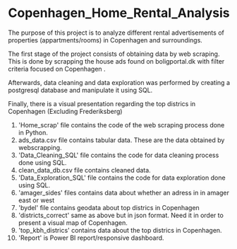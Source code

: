 # Copenhagen_Home_Rental_Analysis
The purpose of this project is to analyze different rental advertisements of properties (appartments/rooms) in Copenhagen and surroundings. 

The first stage of the project consists of obtaining data by web scraping. This is done by scrapping the house ads found 
on boligportal.dk with filter criteria focused on Copenhagen . 

Afterwards, data cleaning and data exploration was performed by creating a postgresql database and manipulate it using SQL.

Finally, there is a visual presentation regarding the top districs in Copenhagen (Excluding Frederiksberg)

1) 'Home_scrap' file contains the code of the web scraping process done in Python.
2) ads_data.csv file contains tabular data. These are the data obtained by webscrapping.
3) 'Data_Cleaning_SQL' file contains the code for data cleaning process done using SQL.
4) clean_data_db.csv file contains cleaned data.
5) 'Data_Exploration_SQL' file contains the code for data exploration done using SQL.
6) 'amager_sides' files contains data about whether an adress in in amager east or west
7) 'bydel' file contains geodata about top districs in Copenhagen
8) 'districts_correct' same as above but in json format. Need it in order to present a visual map of Copenhagen.
9) 'top_kbh_districs' contains data about the top districs in Copenhagen.
10) 'Report' is Power BI report/responsive dashboard.